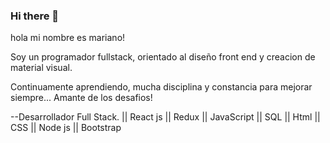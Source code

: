 ### Hi there 👋

hola mi nombre es mariano!

Soy un programador fullstack, orientado al diseño front end y creacion de material visual.

Continuamente aprendiendo, mucha disciplina y constancia para mejorar siempre... Amante de los desafios!

--Desarrollador Full Stack. || React js || Redux || JavaScript || SQL || Html || CSS || Node js || Bootstrap
